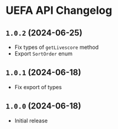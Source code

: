 # UEFA API Changelog

## `1.0.2` (2024-06-25)

- Fix types of `getLivescore` method
- Export `SortOrder` enum

## `1.0.1` (2024-06-18)

- Fix export of types

## `1.0.0` (2024-06-18)

- Initial release
